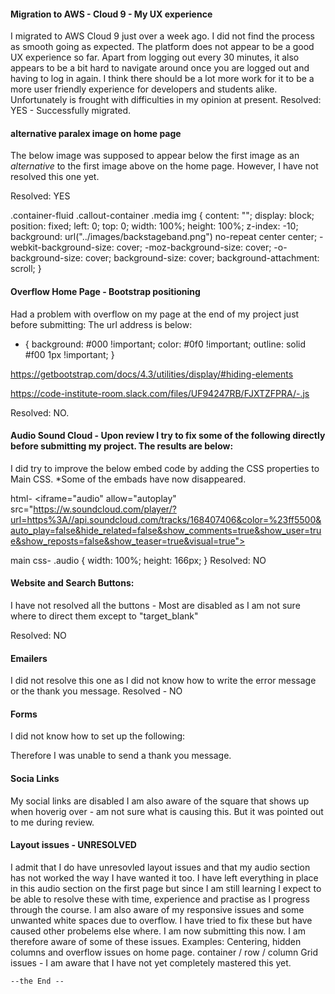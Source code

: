 
 #### Migration to AWS - Cloud 9 - My UX experience
 
 I migrated to AWS Cloud 9 just over a week ago.  I did not find the process as smooth going as expected.
 The platform does not appear to be a good UX experience so far. Apart from logging out every 30 minutes, it also appears to be a bit hard to navigate around once you are logged out and having to log in again.
 I think there should be a lot more work for it to be a more user friendly experience for developers and students alike. 
 Unfortunately is frought with difficulties in my opinion at present.
 Resolved: YES - Successfully migrated.

#### alternative paralex image on home page 
The below image was supposed to appear below the first image as an *alternative* to the first image above on the home page. 
However, I have not resolved this one yet. 

Resolved: YES

.container-fluid .callout-container .media img {
    content: "";
    display: block;
    position: fixed;
    left: 0;
    top: 0;
    width: 100%;
    height: 100%;
    z-index: -10;
    background: url("../images/backstageband.png") no-repeat center center;
    -webkit-background-size: cover;
    -moz-background-size: cover;
    -o-background-size: cover;
    background-size: cover;
    background-attachment: scroll;
}

#### Overflow Home Page - Bootstrap positioning

Had a problem with overflow on my page at the end of my project just before submitting:
The url address is below:

* {
  background: #000 !important;
  color: #0f0 !important;
  outline: solid #f00 1px !important;
}

https://getbootstrap.com/docs/4.3/utilities/display/#hiding-elements

https://code-institute-room.slack.com/files/UF94247RB/FJXTZFPRA/-.js

Resolved: NO.

#### Audio Sound Cloud - Upon review I try to fix some of the following directly before submitting my project.  The results are below:

I did try to improve the below embed code by adding the CSS properties to Main CSS.
*Some of the embads have now disappeared.

html-
<iframe="audio" allow="autoplay" src="https://w.soundcloud.com/player/?url=https%3A//api.soundcloud.com/tracks/168407406&color=%23ff5500&auto_play=false&hide_related=false&show_comments=true&show_user=true&show_reposts=false&show_teaser=true&visual=true"></iframe>

main css-
.audio {
	width: 100%;
	height: 166px;
}
Resolved: NO

#### Website  and Search Buttons:

I have not resolved all the buttons - Most are disabled as I am not sure where to direct them except to "target_blank"

Resolved: NO 

#### Emailers
I did not resolve this one as I did not know how to write the error message or the thank you message.
Resolved - NO

#### Forms
I did not know how to set up the following:
<form action="/action_page.php">
Therefore I was unable to send a thank you message.

#### Socia Links
My social links are disabled
I am also aware of the square that shows up when hoverig over - am not sure what is causing this.  But it was pointed out to me during review.

#### Layout issues - UNRESOLVED

I admit that I do have unresovled layout issues and that my audio section has not worked the way I have wanted it too.  I have left everything in place in this audio section on the first page but since I am still learning I expect to be able to resolve these with time, experience and practise as I progress through the course.
I am also aware of my responsive issues and some unwanted white spaces due to overflow.  I have tried to fix these but have caused other probelems else where. I am now submitting this now. 
I am therefore aware of some of these issues.  Examples: Centering, hidden columns  and overflow issues on home page.
container / row / column Grid issues - I am aware that I have not yet completely mastered this yet.

    --the End --

